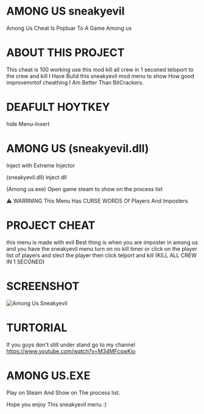 # AMONG US sneakyevil
Among Us Cheat Is Popluar To A Game Among us

# ABOUT THIS PROJECT
This cheat is 100 working use this mod kill all crew in 1 seconed teloport to the crew and kill I Have Bulid this sneakyevil mod menu to show How good improvemntof cheathing I Am Better Than BitCrackers.

# DEAFULT HOYTKEY 
hide Menu-Insert 

# AMONG US (sneakyevil.dll)
Inject with Extreme Injector

(sneakyevil.dll) inject dll 

(Among us.exe) Open game steam to show on the process list

⚠ WARRNING This Menu Has CURSE WORDS Of Players And Imposters

# PROJECT CHEAT
this menu is made with evil Best thing is when you are imposter in among us and you have the sneakyevil menu turn on no kill timer or click on the player list of players and slect the player then click telport and kill (KILL ALL CREW IN 1 SECONED)

# SCREENSHOT
![Among Us Sneakyevil](https://user-images.githubusercontent.com/87672731/126224942-582af979-54df-404d-8050-d3f77d291fc1.PNG)

# TURTORIAL 
If you guys don't still under stand go to my channel https://www.youtube.com/watch?v=M34MFcswKio

# AMONG US.EXE
Play on Steam And Show on The process list.

Hope you enjoy This sneakyevil menu :)
